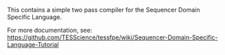 This contains a simple two pass compiler for the Sequencer Domain Specific Language.

For more documentation, see:
https://github.com/TESScience/tessfpe/wiki/Sequencer-Domain-Specific-Language-Tutorial
